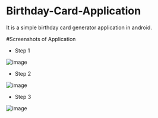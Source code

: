 # Birthday-Card-Application
It is a simple birthday card generator application in android.

#Screenshots of Application

- Step 1

![image](https://user-images.githubusercontent.com/69806791/176993340-a278b1c2-8ffc-4686-807f-c7c6edc33710.png)

- Step 2

![image](https://user-images.githubusercontent.com/69806791/176993360-276eb04e-c8cf-4c4f-913f-49ed8e3d3686.png)


- Step 3

![image](https://user-images.githubusercontent.com/69806791/176993371-8ba5db5d-a42a-4e6c-ba5e-9f77483bed80.png)
